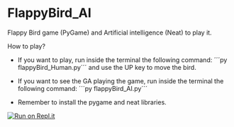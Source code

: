 # FlappyBird_AI
Flappy Bird game (PyGame) and Artificial intelligence (Neat) to play it.

How to play?

- If you want to play, run inside the terminal the following command: ´´´py flappyBird_Human.py´´´ 
and use the UP key to move the bird.

- If you want to see the GA playing the game, run inside the terminal the following command: ´´´py flappyBird_AI.py´´´ 


* Remember to install the pygame and neat libraries.

[![Run on Repl.it](https://repl.it/badge/github/Juaozim/FlappyBird_AI)](https://repl.it/github/Juaozim/FlappyBird_AI)